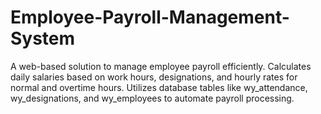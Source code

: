 # Employee-Payroll-Management-System
 A web-based solution to manage employee payroll efficiently. Calculates daily salaries based on work hours, designations, and hourly rates for normal and overtime hours. Utilizes database tables like wy_attendance, wy_designations, and wy_employees to automate payroll processing.
